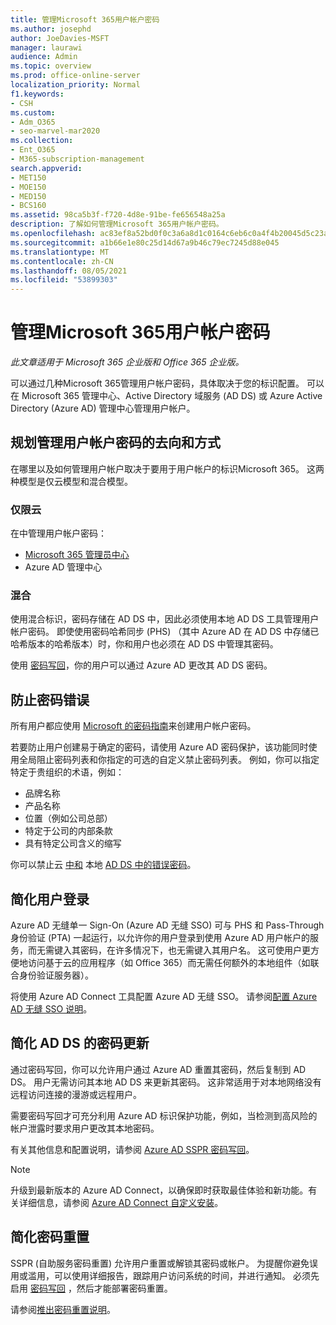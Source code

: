 ```yaml
---
title: 管理Microsoft 365用户帐户密码
ms.author: josephd
author: JoeDavies-MSFT
manager: laurawi
audience: Admin
ms.topic: overview
ms.prod: office-online-server
localization_priority: Normal
f1.keywords:
- CSH
ms.custom:
- Adm_O365
- seo-marvel-mar2020
ms.collection:
- Ent_O365
- M365-subscription-management
search.appverid:
- MET150
- MOE150
- MED150
- BCS160
ms.assetid: 98ca5b3f-f720-4d8e-91be-fe656548a25a
description: 了解如何管理Microsoft 365用户帐户密码。
ms.openlocfilehash: ac83ef8a52bd0f0c3a6a8d1c0164c6eb6c0a4f4b20045d5c23ad2c1fb7a6b6da
ms.sourcegitcommit: a1b66e1e80c25d14d67a9b46c79ec7245d88e045
ms.translationtype: MT
ms.contentlocale: zh-CN
ms.lasthandoff: 08/05/2021
ms.locfileid: "53899303"
---
```

# <a name="manage-microsoft-365-user-account-passwords"></a>管理Microsoft 365用户帐户密码

*此文章适用于 Microsoft 365 企业版和 Office 365 企业版。* 

可以通过几种Microsoft 365管理用户帐户密码，具体取决于您的标识配置。 可以在 Microsoft 365 管理中心、Active Directory 域服务 (AD DS) 或 Azure Active Directory (Azure AD) 管理中心管理用户帐户。 [](../admin/add-users/index.yml)

## <a name="plan-for-where-and-how-you-will-manage-your-user-account-passwords"></a>规划管理用户帐户密码的去向和方式

在哪里以及如何管理用户帐户取决于要用于用户帐户的标识Microsoft 365。 这两种模型是仅云模型和混合模型。
  
### <a name="cloud-only"></a>仅限云

在中管理用户帐户密码：

- [Microsoft 365 管理员中心](../admin/add-users/index.yml)
- Azure AD 管理中心
    
### <a name="hybrid"></a>混合

使用混合标识，密码存储在 AD DS 中，因此必须使用本地 AD DS 工具管理用户帐户密码。 即使使用密码哈希同步 (PHS) （其中 Azure AD 在 AD DS 中存储已哈希版本的哈希版本）时，你和用户也必须在 AD DS 中管理其密码。

使用 [密码写回](#pw_writeback)，你的用户可以通过 Azure AD 更改其 AD DS 密码。

## <a name="prevent-bad-passwords"></a>防止密码错误

所有用户都应使用 [Microsoft 的密码指南](https://www.microsoft.com/research/publication/password-guidance)来创建用户帐户密码。

若要防止用户创建易于确定的密码，请使用 Azure AD 密码保护，该功能同时使用全局阻止密码列表和你指定的可选的自定义禁止密码列表。 例如，你可以指定特定于贵组织的术语，例如：

- 品牌名称
- 产品名称
- 位置（例如公司总部）
- 特定于公司的内部条款
- 具有特定公司含义的缩写

你可以禁止云 [中和](/azure/active-directory/authentication/concept-password-ban-bad) 本地 [AD DS 中的错误密码](/azure/active-directory/authentication/concept-password-ban-bad-on-premises)。

## <a name="simplify-user-sign-in"></a>简化用户登录

Azure AD 无缝单一 Sign-On (Azure AD 无缝 SSO) 可与 PHS 和 Pass-Through 身份验证 (PTA) 一起运行，以允许你的用户登录到使用 Azure AD 用户帐户的服务，而无需键入其密码，在许多情况下，也无需键入其用户名。 这可使用户更方便地访问基于云的应用程序（如 Office 365）而无需任何额外的本地组件（如联合身份验证服务器）。

将使用 Azure AD Connect 工具配置 Azure AD 无缝 SSO。 请参阅[配置 Azure AD 无缝 SSO 说明](/azure/active-directory/connect/active-directory-aadconnect-sso-quick-start)。

<a name="pw_writeback"></a>
## <a name="simplify-password-updates-to-ad-ds"></a>简化 AD DS 的密码更新

通过密码写回，你可以允许用户通过 Azure AD 重置其密码，然后复制到 AD DS。 用户无需访问其本地 AD DS 来更新其密码。 这非常适用于对本地网络没有远程访问连接的漫游或远程用户。

需要密码写回才可充分利用 Azure AD 标识保护功能，例如，当检测到高风险的帐户泄露时要求用户更改其本地密码。

有关其他信息和配置说明，请参阅 [Azure AD SSPR 密码写回](/azure/active-directory/active-directory-passwords-writeback)。

>[!Note]
>升级到最新版本的 Azure AD Connect，以确保即时获取最佳体验和新功能。有关详细信息，请参阅 [Azure AD Connect 自定义安装](/azure/active-directory/connect/active-directory-aadconnect-get-started-custom)。
>

## <a name="simplify-password-resets"></a>简化密码重置

SSPR (自助服务密码重置) 允许用户重置或解锁其密码或帐户。 为提醒你避免误用或滥用，可以使用详细报告，跟踪用户访问系统的时间，并进行通知。 必须先启用 [密码写回](#pw_writeback) ，然后才能部署密码重置。

请参阅[推出密码重置说明](/azure/active-directory/authentication/howto-sspr-deployment)。